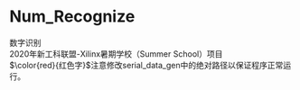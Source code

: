 # Num_Recognize
数字识别  
2020年新工科联盟-Xilinx暑期学校（Summer School）项目  
$\color{red}{红色字}$注意修改serial_data_gen中的绝对路径以保证程序正常运行。
